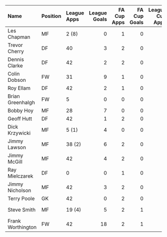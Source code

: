 | Name              | Position   | League Apps   |   League Goals |   FA Cup Apps |   FA Cup Goals |   League Cup Apps |   League Cup Goals | Total Apps   |   Total Goals |
|:------------------|:-----------|:--------------|---------------:|--------------:|---------------:|------------------:|-------------------:|:-------------|--------------:|
| Les Chapman       | MF         | 2 (8)         |              0 |             1 |              0 |                 0 |                  0 | 3 (8)        |             0 |
| Trevor Cherry     | DF         | 40            |              3 |             2 |              0 |                 0 |                  0 | 42           |             3 |
| Dennis Clarke     | DF         | 42            |              2 |             2 |              0 |                 1 |                  0 | 45           |             2 |
| Colin Dobson      | FW         | 31            |              9 |             1 |              0 |                 1 |                  0 | 33           |             9 |
| Roy Ellam         | DF         | 42            |              2 |             1 |              0 |                 1 |                  0 | 44           |             2 |
| Brian Greenhalgh  | FW         | 5             |              0 |             0 |              0 |                 0 |                  0 | 5            |             0 |
| Bobby Hoy         | MF         | 28            |              7 |             0 |              0 |                 1 |                  0 | 29           |             7 |
| Geoff Hutt        | DF         | 42            |              1 |             2 |              0 |                 1 |                  0 | 45           |             1 |
| Dick Krzywicki    | MF         | 5 (1)         |              4 |             0 |              0 |                 0 |                  0 | 5 (1)        |             4 |
| Jimmy Lawson      | MF         | 38 (2)        |              6 |             2 |              0 |                 1 |                  0 | 41 (2)       |             6 |
| Jimmy McGill      | MF         | 42            |              4 |             2 |              0 |                 0 |                  0 | 44           |             4 |
| Ray Mielczarek    | DF         | 0             |              0 |             1 |              0 |                 1 |                  0 | 2            |             0 |
| Jimmy Nicholson   | MF         | 42            |              3 |             2 |              0 |                 1 |                  0 | 45           |             3 |
| Terry Poole       | GK         | 42            |              0 |             2 |              0 |                 1 |                  0 | 45           |             0 |
| Steve Smith       | MF         | 19 (4)        |              5 |             2 |              1 |                 1 |                  0 | 22 (4)       |             6 |
| Frank Worthington | FW         | 42            |             18 |             2 |              1 |                 1 |                  0 | 45           |            19 |